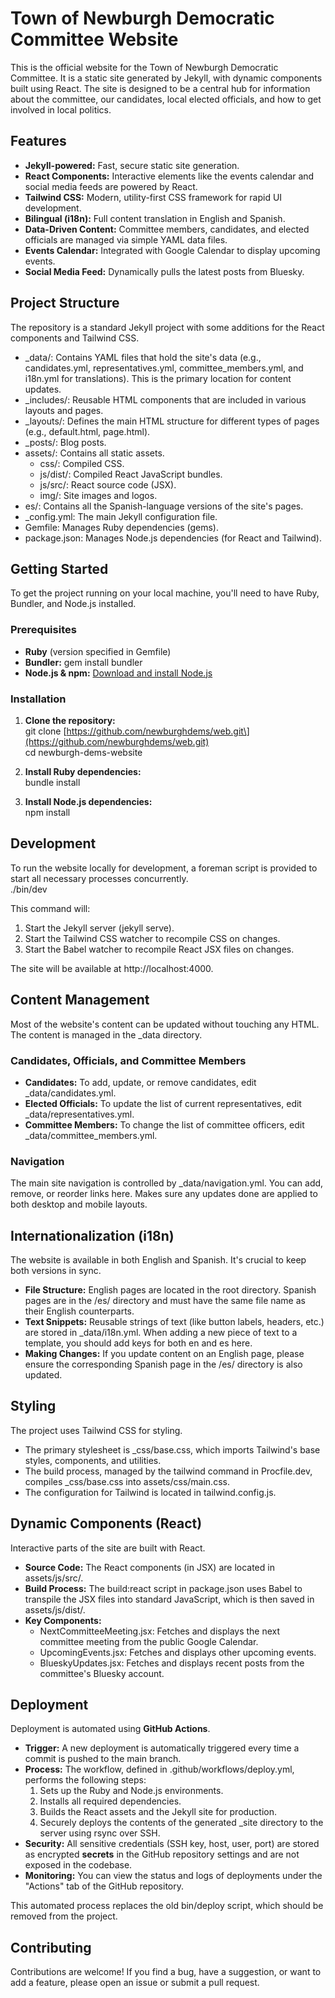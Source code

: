 # **Town of Newburgh Democratic Committee Website**

This is the official website for the Town of Newburgh Democratic Committee. It is a static site generated by Jekyll, with dynamic components built using React. The site is designed to be a central hub for information about the committee, our candidates, local elected officials, and how to get involved in local politics.

## **Features**

* **Jekyll-powered:** Fast, secure static site generation.
* **React Components:** Interactive elements like the events calendar and social media feeds are powered by React.
* **Tailwind CSS:** Modern, utility-first CSS framework for rapid UI development.
* **Bilingual (i18n):** Full content translation in English and Spanish.
* **Data-Driven Content:** Committee members, candidates, and elected officials are managed via simple YAML data files.
* **Events Calendar:** Integrated with Google Calendar to display upcoming events.
* **Social Media Feed:** Dynamically pulls the latest posts from Bluesky.

## **Project Structure**

The repository is a standard Jekyll project with some additions for the React components and Tailwind CSS.

* \_data/: Contains YAML files that hold the site's data (e.g., candidates.yml, representatives.yml, committee\_members.yml, and i18n.yml for translations). This is the primary location for content updates.
* \_includes/: Reusable HTML components that are included in various layouts and pages.
* \_layouts/: Defines the main HTML structure for different types of pages (e.g., default.html, page.html).
* \_posts/: Blog posts.
* assets/: Contains all static assets.
    * css/: Compiled CSS.
    * js/dist/: Compiled React JavaScript bundles.
    * js/src/: React source code (JSX).
    * img/: Site images and logos.
* es/: Contains all the Spanish-language versions of the site's pages.
* \_config.yml: The main Jekyll configuration file.
* Gemfile: Manages Ruby dependencies (gems).
* package.json: Manages Node.js dependencies (for React and Tailwind).

## **Getting Started**

To get the project running on your local machine, you'll need to have Ruby, Bundler, and Node.js installed.

### **Prerequisites**

* **Ruby** (version specified in Gemfile)
* **Bundler:** gem install bundler
* **Node.js & npm:** [Download and install Node.js](https://nodejs.org/)

### **Installation**

1. **Clone the repository:**  
   git clone \[https://github.com/newburghdems/web.git\](https://github.com/newburghdems/web.git)  
   cd newburgh-dems-website

2. **Install Ruby dependencies:**  
   bundle install

3. **Install Node.js dependencies:**  
   npm install

## **Development**

To run the website locally for development, a foreman script is provided to start all necessary processes concurrently.  
./bin/dev

This command will:

1. Start the Jekyll server (jekyll serve).
2. Start the Tailwind CSS watcher to recompile CSS on changes.
3. Start the Babel watcher to recompile React JSX files on changes.

The site will be available at http://localhost:4000.

## **Content Management**

Most of the website's content can be updated without touching any HTML. The content is managed in the \_data directory.

### **Candidates, Officials, and Committee Members**

* **Candidates:** To add, update, or remove candidates, edit \_data/candidates.yml.
* **Elected Officials:** To update the list of current representatives, edit \_data/representatives.yml.
* **Committee Members:** To change the list of committee officers, edit \_data/committee\_members.yml.

### **Navigation**

The main site navigation is controlled by \_data/navigation.yml. You can add, remove, or reorder links here. Makes sure any updates done are applied to both desktop and mobile layouts.

## **Internationalization (i18n)**

The website is available in both English and Spanish. It's crucial to keep both versions in sync.

* **File Structure:** English pages are located in the root directory. Spanish pages are in the /es/ directory and must have the same file name as their English counterparts.
* **Text Snippets:** Reusable strings of text (like button labels, headers, etc.) are stored in \_data/i18n.yml. When adding a new piece of text to a template, you should add keys for both en and es here.
* **Making Changes:** If you update content on an English page, please ensure the corresponding Spanish page in the /es/ directory is also updated.

## **Styling**

The project uses Tailwind CSS for styling.

* The primary stylesheet is \_css/base.css, which imports Tailwind's base styles, components, and utilities.
* The build process, managed by the tailwind command in Procfile.dev, compiles \_css/base.css into assets/css/main.css.
* The configuration for Tailwind is located in tailwind.config.js.

## **Dynamic Components (React)**

Interactive parts of the site are built with React.

* **Source Code:** The React components (in JSX) are located in assets/js/src/.
* **Build Process:** The build:react script in package.json uses Babel to transpile the JSX files into standard JavaScript, which is then saved in assets/js/dist/.
* **Key Components:**
    * NextCommitteeMeeting.jsx: Fetches and displays the next committee meeting from the public Google Calendar.
    * UpcomingEvents.jsx: Fetches and displays other upcoming events.
    * BlueskyUpdates.jsx: Fetches and displays recent posts from the committee's Bluesky account.

## **Deployment**

Deployment is automated using **GitHub Actions**.

* **Trigger:** A new deployment is automatically triggered every time a commit is pushed to the main branch.
* **Process:** The workflow, defined in .github/workflows/deploy.yml, performs the following steps:
    1. Sets up the Ruby and Node.js environments.
    2. Installs all required dependencies.
    3. Builds the React assets and the Jekyll site for production.
    4. Securely deploys the contents of the generated \_site directory to the server using rsync over SSH.
* **Security:** All sensitive credentials (SSH key, host, user, port) are stored as encrypted **secrets** in the GitHub repository settings and are not exposed in the codebase.
* **Monitoring:** You can view the status and logs of deployments under the "Actions" tab of the GitHub repository.

This automated process replaces the old bin/deploy script, which should be removed from the project.

## **Contributing**

Contributions are welcome\! If you find a bug, have a suggestion, or want to add a feature, please open an issue or submit a pull request.
